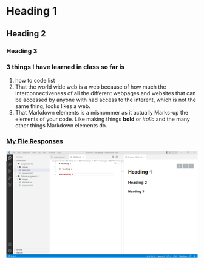 # Heading 1

## Heading 2

### Heading 3

### 3 things I have learned in class so far is 
1. how to code list
2. That the world wide web is a web because of how much the interconnectiveness of all the different webpages and websites that can be accessed by anyone with had access to the interent, which is not the same thing, looks likes a web. 
3. That Markdown elements is a misnommer as it actually Marks-up the elements of your code. Like making things **bold** or *italic* and the many other things Markdown elements do. 

### [My File Responses](responses.txt)

![Screenshot](./images/screenshot.png)
